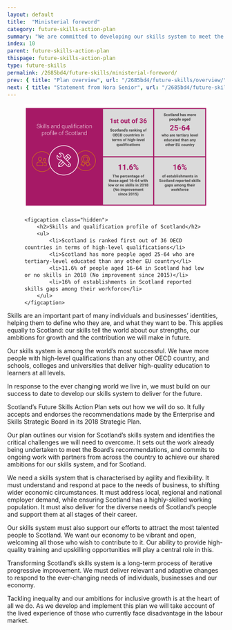 ```yaml
---
layout: default
title:  "Ministerial foreword"
category: future-skills-action-plan
summary: "We are committed to developing our skills system to meet the challenges of the future, enhance productivity and ensure that inclusive growth benefits all across Scotland."
index: 10
parent: future-skills-action-plan
thispage: future-skills-action-plan
type: future-skills
permalink: /2685bd4/future-skills/ministerial-foreword/
prev: { title: "Plan overview", url: "/2685bd4/future-skills/overview/" }
next: { title: "Statement from Nora Senior", url: "/2685bd4/future-skills/statement/" }
---
```


<figure>
   <img src="/assets/images/infographics/fsap-ministerial-foreword.svg" alt=""/>

    <figcaption class="hidden">
        <h2>Skills and qualification profile of Scotland</h2>
        <ul>
            <li>Scotland is ranked first out of 36 OECD countries in terms of high-level qualifications</li>
            <li>Scotland has more people aged 25-64 who are tertiary-level educated than any other EU country</li>
            <li>11.6% of people aged 16-64 in Scotland had low or no skills in 2018 (No improvement since 2015)</li>
            <li>16% of establishments in Scotland reported skills gaps among their workforce</li>
        </ul>
    </figcaption>
</figure>

Skills are an important part of many individuals and businesses’ identities, helping them to define who they are, and what they want to be. This applies equally to Scotland: our skills tell the world about our strengths, our ambitions for growth and the contribution we will make in future.

Our skills system is among the world’s most successful. We have more people with high-level qualifications than any other OECD country, and schools, colleges and universities that deliver high-quality education to learners at all levels.

In response to the ever changing world we live in, we must build on our success to date to develop our skills system to deliver for the future.

Scotland’s Future Skills Action Plan sets out how we will do so. It fully accepts and endorses the recommendations made by the Enterprise and Skills Strategic Board in its 2018 Strategic Plan.

Our plan outlines our vision for Scotland’s skills system and identifies the critical challenges we will need to overcome. It sets out the work already being undertaken to meet the Board’s recommendations, and commits to ongoing work with partners from across the country to achieve our shared ambitions for our skills system, and for Scotland.

We need a skills system that is characterised by agility and flexibility. It must understand and respond at pace to the needs of business, to shifting wider economic circumstances. It must address local, regional and national employer demand, while ensuring Scotland has a highly-skilled working population. It must also deliver for the diverse needs of Scotland’s people and support them at all stages of their career.

Our skills system must also support our efforts to attract the most talented people to Scotland. We want our economy to be vibrant and open, welcoming all those who wish to contribute to it. Our ability to provide high-quality training and upskilling opportunities will play a central role in this.

Transforming Scotland’s skills system is a long-term process of iterative progressive improvement. We must deliver relevant and adaptive changes to respond to the ever-changing needs of individuals, businesses and our economy.

Tackling inequality and our ambitions for inclusive growth is at the heart of all we do. As we develop and implement this plan we will take account of the lived experience of those who currently face disadvantage in the labour market.
